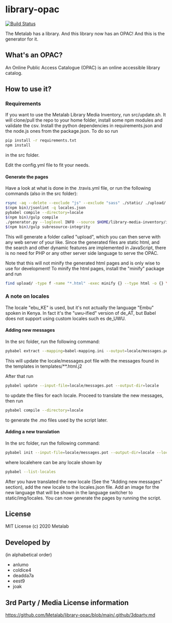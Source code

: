 # library-opac
[![Build Status](https://travis-ci.org/Metalab/library-opac.svg?branch=main)](https://travis-ci.org/Metalab/library-opac)

The Metalab has a library. And this library now has an OPAC! And this is the generator for it.

## What's an OPAC?

An Online Public Access Catalogue (OPAC) is an online accessible library catalog.

## How to use it?

### Requirements
If you want to use the Metalab Library Media Inventory, run src/update.sh. It will clone/pull the repo to your home folder, install some npm modules and validate the csv. Install the python dependencies in requirements.json and the node.js ones from the package.json. To do so run

```bash
pip install -r requirements.txt
npm install
```
in the src folder.

Edit the config.yml file to fit your needs.

#### Generate the pages

Have a look at what is done in the .travis.yml file, or run the following commands (also in the src folder):

```bash
rsync -aq --delete --exclude "js" --exclude "sass" ./static/ ./upload/
$(npm bin)/jsonlint -q locales.json
pybabel compile --directory=locale
$(npm bin)/gulp compile
./generator.py --loglevel INFO --source $HOME/library-media-inventory/inventory.csv
$(npm bin)/gulp subresource-integrity
```

This will generate a folder called "upload", which you can then serve with any web server of your like. Since the generated files are static html, and the search and other dynamic features are implemented in JavaScript, there is no need for PHP or any other server side language to serve the OPAC.

Note that this will not minify the generated html pages and is only wise to use for development! To minify the html pages, install the "minify" package and run
```bash
find upload/ -type f -name "*.html" -exec minify {} --type html -o {} \;
```

### A note on locales

The locale "ebu_KE" is used, but it's not actually the language "Embu" spoken in Kenya. In fact it's the "uwu-ified" version of de_AT, but Babel does not support using custom locales such es de_UWU.

#### Adding new messages

In the src folder, run the following command:

```bash
pybabel extract --mapping=babel-mapping.ini --output=locale/messages.pot --copyright-holder=Metalab --project=library-opac --version=1 ./
```
This will update the locale/messages.pot file with the messages found in the templates in templates/**.html.j2

After that run
```bash
pybabel update --input-file=locale/messages.pot --output-dir=locale
```
to update the files for each locale. Proceed to translate the new messages, then run
```bash
pybabel compile --directory=locale
```
to generate the .mo files used by the script later.

#### Adding a new translation

In the src folder, run the following command:
```bash
pybabel init --input-file=locale/messages.pot --output-dir=locale --locale=*localehere*
```
where localehere can be any locale shown by

```bash
pybabel --list-locales
```

After you have translated the new locale (See the "Adding new messages" section), add the new locale to the locales.json file. Add an image for the new language that will be shown in the language switcher to static/img/locales. You can now generate the pages by running the script.

## License

MIT License (c) 2020 Metalab

## Developed by

(in alphabetical order)
* anlumo
* coldice4
* deadda7a
* eest9
* joak

## 3rd Party / Media License information
https://github.com/Metalab/library-opac/blob/main/.github/3dparty.md

